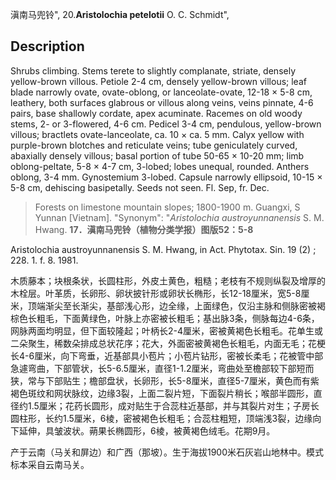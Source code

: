 滇南马兜铃",
20.**Aristolochia petelotii** O. C. Schmidt",

## Description
Shrubs climbing. Stems terete to slightly complanate, striate, densely yellow-brown villous. Petiole 2-4 cm, densely yellow-brown villous; leaf blade narrowly ovate, ovate-oblong, or lanceolate-ovate, 12-18 × 5-8 cm, leathery, both surfaces glabrous or villous along veins, veins pinnate, 4-6 pairs, base shallowly cordate, apex acuminate. Racemes on old woody stems, 2- or 3-flowered, 4-6 cm. Pedicel 3-4 cm, pendulous, yellow-brown villous; bractlets ovate-lanceolate, ca. 10 × ca. 5 mm. Calyx yellow with purple-brown blotches and reticulate veins; tube geniculately curved, abaxially densely villous; basal portion of tube 50-65 × 10-20 mm; limb oblong-peltate, 5-8 × 4-7 cm, 3-lobed; lobes unequal, rounded. Anthers oblong, 3-4 mm. Gynostemium 3-lobed. Capsule narrowly ellipsoid, 10-15 × 5-8 cm, dehiscing basipetally. Seeds not seen. Fl. Sep, fr. Dec.

> Forests on limestone mountain slopes; 1800-1900 m. Guangxi, S Yunnan [Vietnam].
  "Synonym": "*Aristolochia* *austroyunnanensis* S. M. Hwang.
**17．滇南马兜铃（植物分类学报）图版52：5-8**

Aristolochia austroyunnanensis S. M. Hwang, in Act. Phytotax. Sin. 19 (2) ; 228. 1. f. 8. 1981.

木质藤本；块根条状，长圆柱形，外皮土黄色，粗糙；老枝有不规则纵裂及增厚的木栓层。叶革质，长卵形、卵状披针形或卵状长椭形，长12-18厘米，宽5-8厘米，顶端渐尖至长渐尖，基部浅心形，边全缘，上面绿色，仅沿主脉和侧脉密被褐棕色长粗毛，下面黄绿色，叶脉上亦密被长粗毛；基出脉3条，侧脉每边4-6条，网脉两面均明显，但下面较隆起；叶柄长2-4厘米，密被黄褐色长粗毛。花单生或二朵聚生，稀数朵排成总状花序；花大，外面密被黄褐色长粗毛，内面无毛；花梗长4-6厘米，向下弯垂，近基部具小苞片；小苞片钻形，密被长柔毛；花被管中部急遽弯曲，下部管状，长5-6.5厘米，直径1-1.2厘米，弯曲处至檐部较下部短而狭，常与下部贴生；檐部盘状，长卵形，长5-8厘米，直径5-7厘米，黄色而有紫褐色斑纹和网状脉纹，边缘3裂，上面二裂片短，下面裂片稍长；喉部半圆形，直径约1.5厘米；花药长圆形，成对贴生于合蕊柱近基部，并与其裂片对生；子房长圆柱形，长约1.5厘米，6棱，密被褐色长粗毛；合蕊柱粗短，顶端浅3裂，边缘向下延伸，具皱波状。蒴果长椭圆形，6棱，被黄褐色绒毛。花期9月。

产于云南（马关和屏边）和广西（那坡）。生于海拔1900米石灰岩山地林中。模式标本采自云南马关。
